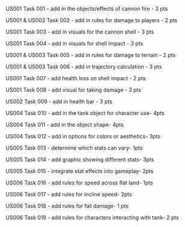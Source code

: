 
US001 Task 001 - add in the objects/effects of cannon fire - 3 pts

US001 & US002 Task 002 - add in rules for damage to players - 2 pts

US001 Task 003 - add in visuals for the cannon shell - 3 pts

US001 Task 004 - add in visuals for shell impact - 3 pts

US001 & US003 Task 005 - add in rules for damage to terrain - 2 pts

US001 & US003 Task 006 - add in trajectory calculation - 3 pts

US001 Task 007 - add health loss on shell impact - 2 pts

US001 Task 008 - add visual for taking damage - 3 pts

US002 Task 009 - add in health bar - 3 pts

US004 Task 010 - add in the tank object for character use- 4pts

US004 Task 011 - add in the object shape- 4pts

US004 Task 012 - add in options for colors or aesthetics- 3pts

US005 Task 013 - determine which stats can vary- 1pts

US005 Task 014 - add graphic showing different stats- 3pts

US005 Task 015 - integrate stat effects into gameplay- 2pts

US006 Task 016 - add rules for speed across flat land- 1pts

US006 Task 017 - add rules for incline speed- 2pts

US006 Task 018 - add rules for fall damage- 1 pts

US006 Task 019 - add rules for characters interacting with tank- 2 pts
